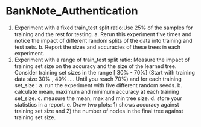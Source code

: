 # BankNote_Authentication
1. Experiment with a fixed train_test split ratio:Use 25% of the samples for
training and the rest for testing.
a. Rerun this experiment five times and notice the impact of different
random splits of the data into training and test sets.
b. Report the sizes and accuracies of these trees in each experiment.
2. Experiment with a range of train_test split ratio: Measure the impact of
training set size on the accuracy and the size of the learned tree.
Consider training set sizes in the range [ 30% - 70%] (Start with training
data size 30% , 40% .... Until you reach 70%) and for each training
set_size :
a. run the experiment with five different random seeds.
b. calculate mean, maximum and minimum accuracy at each training
set_size.
c. measure the mean, max and min tree size.
d. store your statistics in a report.
e. Draw two plots: 1) shows accuracy against training set size and 2)
the number of nodes in the final tree against training set size.
